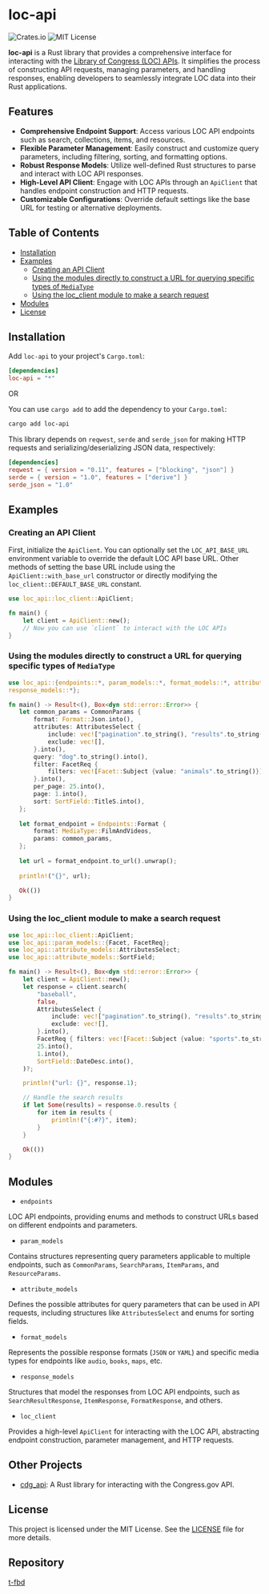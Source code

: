 # loc-api

![Crates.io](https://img.shields.io/crates/v/loc_api)
![MIT License](https://img.shields.io/crates/l/loc_api)

**loc-api** is a Rust library that provides a comprehensive interface for interacting with the [Library of Congress (LOC) APIs](https://www.loc.gov/apis/). It simplifies the process of constructing API requests, managing parameters, and handling responses, enabling developers to seamlessly integrate LOC data into their Rust applications.

## Features

- **Comprehensive Endpoint Support**: Access various LOC API endpoints such as search, collections, items, and resources.
- **Flexible Parameter Management**: Easily construct and customize query parameters, including filtering, sorting, and formatting options.
- **Robust Response Models**: Utilize well-defined Rust structures to parse and interact with LOC API responses.
- **High-Level API Client**: Engage with LOC APIs through an `ApiClient` that handles endpoint construction and HTTP requests.
- **Customizable Configurations**: Override default settings like the base URL for testing or alternative deployments.

## Table of Contents

- [Installation](#installation)
- [Examples](#examples)
    - [Creating an API Client](#creating-an-api-client)
    - [Using the modules directly to construct a URL for querying specific types of `MediaType`](#using-the-modules-directly-to-construct-a-url-for-querying-specific-types-of-mediatype)
    - [Using the loc_client module to make a search request](#using-the-loc_client-module-to-make-a-search-request)
- [Modules](#modules)
- [License](#license)

## Installation

Add `loc-api` to your project's `Cargo.toml`:

```toml
[dependencies]
loc-api = "*"
```
OR

You can use `cargo add` to add the dependency to your `Cargo.toml`:

```sh
cargo add loc-api
```


This library depends on `reqwest`, `serde` and `serde_json` for making HTTP requests and serializing/deserializing JSON data, respectively:

```toml
[dependencies]
reqwest = { version = "0.11", features = ["blocking", "json"] }
serde = { version = "1.0", features = ["derive"] }
serde_json = "1.0"
```

## Examples

### Creating an API Client

First, initialize the `ApiClient`. You can optionally set the `LOC_API_BASE_URL` environment variable to override the default LOC API base URL.
Other methods of setting the base URL include using the `ApiClient::with_base_url` constructor or directly modifying the `loc_client::DEFAULT_BASE_URL` constant.

```rust
use loc_api::loc_client::ApiClient;

fn main() {
    let client = ApiClient::new();
    // Now you can use `client` to interact with the LOC APIs
}
```

### Using the modules directly to construct a URL for querying specific types of `MediaType`

```rust
use loc_api::{endpoints::*, param_models::*, format_models::*, attribute_models::*,
response_models::*};

fn main() -> Result<(), Box<dyn std::error::Error>> {
   let common_params = CommonParams {
       format: Format::Json.into(),
       attributes: AttributesSelect {
           include: vec!["pagination".to_string(), "results".to_string()],
           exclude: vec![],
       }.into(),
       query: "dog".to_string().into(),
       filter: FacetReq {
           filters: vec![Facet::Subject {value: "animals".to_string()}]
       }.into(),
       per_page: 25.into(),
       page: 1.into(),
       sort: SortField::TitleS.into(),
   };
   
   let format_endpoint = Endpoints::Format {
       format: MediaType::FilmAndVideos,
       params: common_params,
   };
   
   let url = format_endpoint.to_url().unwrap();
    
   println!("{}", url);

   Ok(())
}
```

### Using the loc_client module to make a search request

```rust
use loc_api::loc_client::ApiClient;
use loc_api::param_models::{Facet, FacetReq};
use loc_api::attribute_models::AttributesSelect;
use loc_api::attribute_models::SortField;

fn main() -> Result<(), Box<dyn std::error::Error>> {
    let client = ApiClient::new();
    let response = client.search(
        "baseball",
        false,
        AttributesSelect {
            include: vec!["pagination".to_string(), "results".to_string()],
            exclude: vec![],
        }.into(),
        FacetReq { filters: vec![Facet::Subject {value: "sports".to_string()}] }.into(),
        25.into(),
        1.into(),
        SortField::DateDesc.into(),
    )?;

    println!("url: {}", response.1);

    // Handle the search results
    if let Some(results) = response.0.results {
        for item in results {
            println!("{:#?}", item);
        }
    }

    Ok(())
}
```

## Modules

- `endpoints`

LOC API endpoints, providing enums and methods to construct URLs based on different endpoints and parameters.

- `param_models`

Contains structures representing query parameters applicable to multiple endpoints, such as `CommonParams`, `SearchParams`, `ItemParams`, and `ResourceParams`.

- `attribute_models`

Defines the possible attributes for query parameters that can be used in API requests, including structures like `AttributesSelect` and enums for sorting fields.

- `format_models`

Represents the possible response formats (`JSON` or `YAML`) and specific media types for endpoints like `audio`, `books`, `maps`, etc.

- `response_models`

Structures that model the responses from LOC API endpoints, such as `SearchResultResponse`, `ItemResponse`, `FormatResponse`, and others.

- `loc_client`

Provides a high-level `ApiClient` for interacting with the LOC API, abstracting endpoint construction, parameter management, and HTTP requests.

## Other Projects

- [cdg_api](https://crates.io/crates/cdg_api): A Rust library for interacting with the Congress.gov API.

## License

This project is licensed under the MIT License. See the [LICENSE](LICENSE) file for more details.

## Repository

[t-fbd](https://github.com/t-fbd/loc_api)
```
